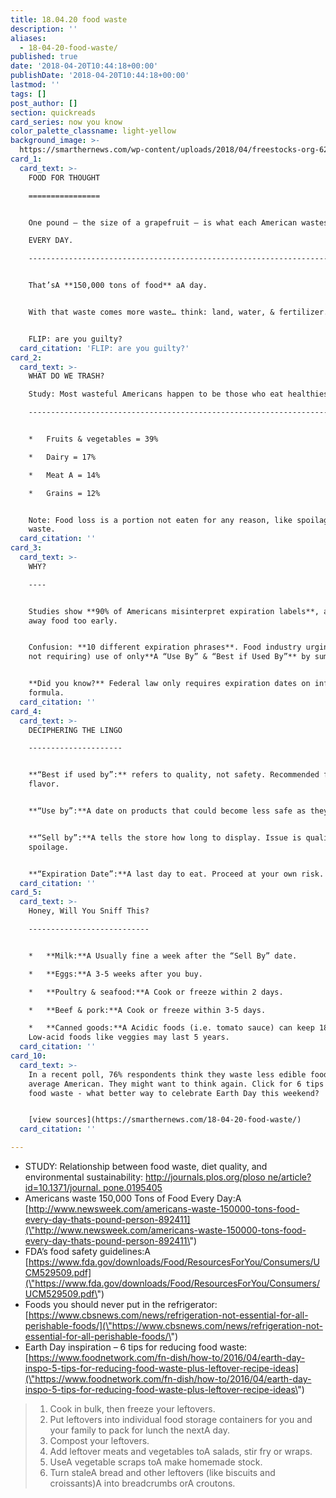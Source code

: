 ```yaml
---
title: 18.04.20 food waste
description: ''
aliases:
  - 18-04-20-food-waste/
published: true
date: '2018-04-20T10:44:18+00:00'
publishDate: '2018-04-20T10:44:18+00:00'
lastmod: ''
tags: []
post_author: []
section: quickreads
card_series: now you know
color_palette_classname: light-yellow
background_image: >-
  https://smarthernews.com/wp-content/uploads/2018/04/freestocks-org-626892-unsplash-scaled.jpg
card_1:
  card_text: >-
    FOOD FOR THOUGHT

    ================


    One pound – the size of a grapefruit – is what each American wastes  

    EVERY DAY.

    --------------------------------------------------------------------------------


    That’sA **150,000 tons of food** aA day.


    With that waste comes more waste… think: land, water, & fertilizer.


    FLIP: are you guilty?
  card_citation: 'FLIP: are you guilty?'
card_2:
  card_text: >-
    WHAT DO WE TRASH?  

    Study: Most wasteful Americans happen to be those who eat healthiest.

    -----------------------------------------------------------------------------------------


    *   Fruits & vegetables = 39%

    *   Dairy = 17%

    *   Meat A = 14%

    *   Grains = 12%


    Note: Food loss is a portion not eaten for any reason, like spoilage & plate
    waste.
  card_citation: ''
card_3:
  card_text: >-
    WHY?

    ----


    Studies show **90% of Americans misinterpret expiration labels**, and throw
    away food too early.


    Confusion: **10 different expiration phrases**. Food industry urging (but
    not requiring) use of only**A “Use By” & “Best if Used By”** by summer 18.


    **Did you know?** Federal law only requires expiration dates on infant
    formula.
  card_citation: ''
card_4:
  card_text: >-
    DECIPHERING THE LINGO

    ---------------------


    **“Best if used by”:** refers to quality, not safety. Recommended for
    flavor.


    **“Use by”:**A date on products that could become less safe as they age.


    **“Sell by”:**A tells the store how long to display. Issue is quality not
    spoilage.


    **“Expiration Date”:**A last day to eat. Proceed at your own risk.
  card_citation: ''
card_5:
  card_text: >-
    Honey, Will You Sniff This?

    ---------------------------


    *   **Milk:**A Usually fine a week after the “Sell By” date.

    *   **Eggs:**A 3-5 weeks after you buy.

    *   **Poultry & seafood:**A Cook or freeze within 2 days.

    *   **Beef & pork:**A Cook or freeze within 3-5 days.

    *   **Canned goods:**A Acidic foods (i.e. tomato sauce) can keep 18 months.
    Low-acid foods like veggies may last 5 years.
  card_citation: ''
card_10:
  card_text: >-
    In a recent poll, 76% respondents think they waste less edible food than the
    average American. They might want to think again. Click for 6 tips to reduce
    food waste - what better way to celebrate Earth Day this weekend?


    [view sources](https://smarthernews.com/18-04-20-food-waste/)
  card_citation: ''

---
```

*   STUDY: Relationship between food waste, diet quality, and environmental sustainability: [http://journals.plos.org/ploso ne/article?id=10.1371/journal. pone.0195405](\"http://journals.plos.org/plosone/article?id=10.1371/journal.pone.0195405\")
*   Americans waste 150,000 Tons of Food Every Day:A [http://www.newsweek.com/americans-waste-150000-tons-food-every-day-thats-pound-person-892411](\"http://www.newsweek.com/americans-waste-150000-tons-food-every-day-thats-pound-person-892411\")
*   FDA’s food safety guidelines:A [https://www.fda.gov/downloads/Food/ResourcesForYou/Consumers/UCM529509.pdf](\"https://www.fda.gov/downloads/Food/ResourcesForYou/Consumers/UCM529509.pdf\")
*   Foods you should never put in the refrigerator: [https://www.cbsnews.com/news/refrigeration-not-essential-for-all-perishable-foods/](\"https://www.cbsnews.com/news/refrigeration-not-essential-for-all-perishable-foods/\")
*   Earth Day inspiration – 6 tips for reducing food waste: [https://www.foodnetwork.com/fn-dish/how-to/2016/04/earth-day-inspo-5-tips-for-reducing-food-waste-plus-leftover-recipe-ideas](\"https://www.foodnetwork.com/fn-dish/how-to/2016/04/earth-day-inspo-5-tips-for-reducing-food-waste-plus-leftover-recipe-ideas\")

> 1.  Cook in bulk, then freeze your leftovers.
> 2.  Put leftovers into individual food storage containers for you and your family to pack for lunch the nextA day.
> 3.  Compost your leftovers.
> 4.  Add leftover meats and vegetables toA salads, stir fry or wraps.
> 5.  UseA vegetable scraps toA make homemade stock.
> 6.  Turn staleA bread and other leftovers (like biscuits and croissants)A into breadcrumbs orA croutons.